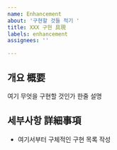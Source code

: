 ```yaml
---
name: Enhancement
about: '구현할 것들 적기 '
title: XXX 구현 具現
labels: enhancement
assignees: ''

---
```


## 개요 概要

여기 무엇을 구현할 것인가 한줄 설명

## 세부사항 詳細事項

- 여기서부터 구체적인 구현 목록 작성
